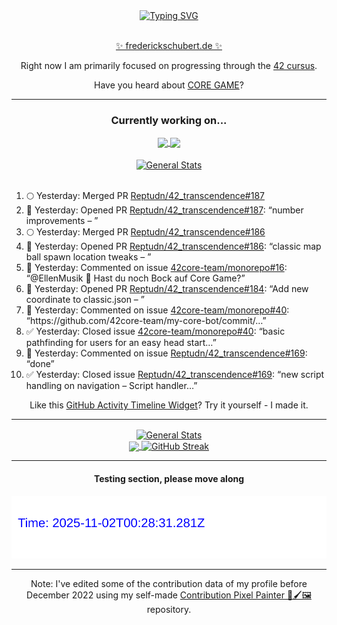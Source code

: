 <div align="center">
	<a href="https://git.io/typing-svg"><img src="https://readme-typing-svg.demolab.com?font=Fira+Code&size=30&pause=1000&color=70A5FD&background=1A1B27&center=true&vCenter=true&repeat=false&random=false&width=550&lines=%F0%9F%91%8B+Hello+World!+I'm+Freddy!+%F0%9F%96%96" alt="Typing SVG" /></a>
</div>
<br>
<div align="center">
	<p></p><a href="https://frederickschubert.de">✨ frederickschubert.de ✨</a></p>
	<p>Right now I am primarily focused on progressing through the <a href="https://github.com/FreddyMSchubert/42_cursus">42 cursus</a>.</p>
	<p>Have you heard about <a href="https://coregame.de/">CORE GAME</a>?</p>
</div>

<hr>

<div align="center">

### Currently working on...

<!-- [![current_repo](https://github-readme-stats.vercel.app/api/pin/?username=FreddyMSchubert&repo=Crafty_Concoctions&theme=tokyonight)](https://github.com/FreddyMSchubert/Crafty_Concoctions) -->

<div align="center">
	<a href="https://github.com/Reptudn/42_transcendence" target="_blank">
		<img align="center" src="https://github-readme-stats.vercel.app/api/pin/?username=Reptudn&repo=42_transcendence&theme=tokyonight" />
	</a>
	<a href="https://github.com/42core-team/monorepo" target="_blank">
		<img align="center" src="https://github-readme-stats.vercel.app/api/pin/?username=42core-team&repo=monorepo&theme=tokyonight" />
	</a>
</div>

<br>

<div align="center">
	<a href="https://github.com/FreddyMSchubert/42_cursus" target="_blank">
		<img align="center" src="https://github-readme-stats.vercel.app/api/pin/?username=FreddyMSchubert&repo=42_cursus&theme=tokyonight" alt="General Stats" />
	</a>
</div>

<br>

<div align="left">
<ol>
<!-- ACTIVITY:START -->
<li>🌕 Yesterday: Merged PR <a href="https://github.com/Reptudn/42_transcendence/pull/187">Reptudn/42_transcendence#187</a></li>
<li>🚀 Yesterday: Opened PR <a href="https://github.com/Reptudn/42_transcendence/pull/187">Reptudn/42_transcendence#187</a>: “number improvements – ”</li>
<li>🌕 Yesterday: Merged PR <a href="https://github.com/Reptudn/42_transcendence/pull/186">Reptudn/42_transcendence#186</a></li>
<li>🚀 Yesterday: Opened PR <a href="https://github.com/Reptudn/42_transcendence/pull/186">Reptudn/42_transcendence#186</a>: “classic map ball spawn location tweaks – ”</li>
<li>💬 Yesterday: Commented on issue <a href="https://github.com/42core-team/monorepo/issues/16#issuecomment-3218225936">42core-team/monorepo#16</a>: “@EllenMusik 👀 Hast du noch Bock auf Core Game?”</li>
<li>🚀 Yesterday: Opened PR <a href="https://github.com/Reptudn/42_transcendence/pull/184">Reptudn/42_transcendence#184</a>: “Add new coordinate to classic.json – ”</li>
<li>💬 Yesterday: Commented on issue <a href="https://github.com/42core-team/monorepo/issues/40#issuecomment-3218181759">42core-team/monorepo#40</a>: “https://github.com/42core-team/my-core-bot/commit/…”</li>
<li>✅ Yesterday: Closed issue <a href="https://github.com/42core-team/monorepo/issues/40">42core-team/monorepo#40</a>: “basic pathfinding for users for an easy head start…”</li>
<li>💬 Yesterday: Commented on issue <a href="https://github.com/Reptudn/42_transcendence/issues/169#issuecomment-3218180464">Reptudn/42_transcendence#169</a>: “done”</li>
<li>✅ Yesterday: Closed issue <a href="https://github.com/Reptudn/42_transcendence/issues/169">Reptudn/42_transcendence#169</a>: “new script handling on navigation – Script handler…”</li>
<!-- ACTIVITY:END -->
</ol>
</div>

Like this [GitHub Activity Timeline Widget](https://github.com/FreddyMSchubert/github-activity-timeline)? Try it yourself - I made it.

<hr>

<div align="center">
	<a href="https://github.com/anuraghazra/github-readme-stats" target="_blank">
		<img height=200 align="center" src="https://github-readme-stats.vercel.app/api?username=FreddyMSchubert&show_icons=true&theme=tokyonight&card_width=650" alt="General Stats" />
	</a>
</div>

<div align="center">
	<a href="https://github.com/anuraghazra/github-readme-stats" target="_blank">
		<img height=200 align="center" src="https://github-readme-stats.vercel.app/api/top-langs/?username=FreddyMSchubert&layout=donut&theme=tokyonight&card_width=320">
	</a>
	<a href="https://github.com/DenverCoder1/github-readme-streak-stats" target="_blank">
		<img height=200 align="center" src="https://streak-stats.demolab.com?user=FreddyMSchubert&theme=tokyonight&date_format=j%20M%5B%20Y%5D&card_width=320&card_height=200&hide_total_contributions=true" alt="GitHub Streak" />
	</a>
</div>

<hr>

#### Testing section, please move along

![GitHub Defenders SVG](https://github.com/FreddyMSchubert/FreddyMSchubert/blob/github_defenders_output/output.svg)

<hr>

Note: I've edited some of the contribution data of my profile before December 2022 using my self-made [Contribution Pixel Painter 🎨🖌️🖼️](https://github.com/FreddyMSchubert/contribution-pixel-painter) repository.
